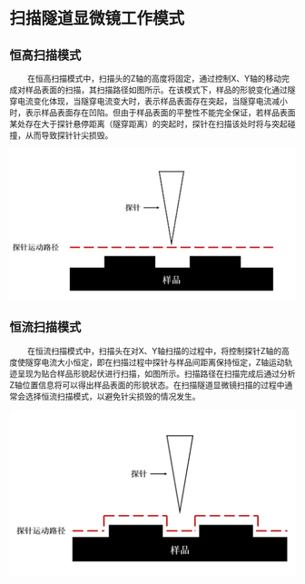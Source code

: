 # 扫描隧道显微镜工作模式

## 恒高扫描模式

        在恒高扫描模式中，扫描头的Z轴的高度将固定，通过控制X、Y轴的移动完成对样品表面的扫描，其扫描路径如图所示。在该模式下，样品的形貌变化通过隧穿电流变化体现，当隧穿电流变大时，表示样品表面存在突起，当隧穿电流减小时，表示样品表面存在凹陷。但由于样品表面的平整性不能完全保证，若样品表面某处存在大于探针悬停距离（隧穿距离）的突起时，探针在扫描该处时将与突起碰撞，从而导致探针针尖损毁。

![cd83433a716c3c26f42833e1d10430e0.png](media/cd83433a716c3c26f42833e1d10430e0.png)

## 恒流扫描模式

        在恒流扫描模式中，扫描头在对X、Y轴扫描的过程中，将控制探针Z轴的高度使隧穿电流大小恒定，即在扫描过程中探针与样品间距离保持恒定，Z轴运动轨迹呈现为贴合样品形貌起伏进行扫描，如图所示。扫描路径在扫描完成后通过分析Z轴位置信息将可以得出样品表面的形貌状态。在扫描隧道显微镜扫描的过程中通常会选择恒流扫描模式，以避免针尖损毁的情况发生。

![598a9ee743fe9463faaf38756cdb0e47.png](media/598a9ee743fe9463faaf38756cdb0e47.png)


